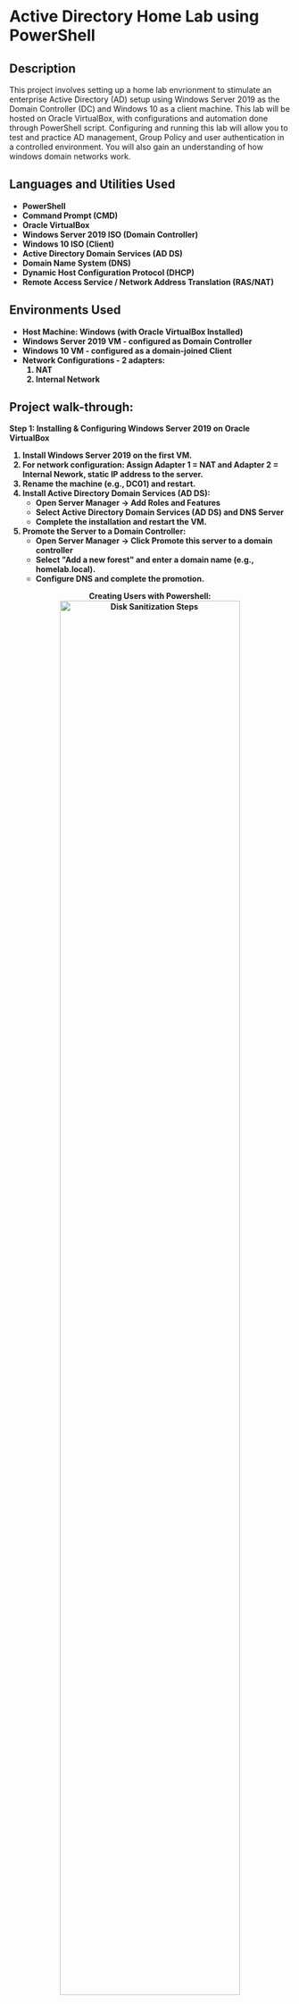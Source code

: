 <h1>Active Directory Home Lab using PowerShell</h1>


<h2>Description</h2>
This project involves setting up a home lab envrionment to stimulate an enterprise Active Directory (AD) setup using Windows Server 2019 as the Domain Controller (DC) and Windows 10 as a client machine. This lab will be hosted on Oracle VirtualBox, with configurations and automation done through PowerShell script. Configuring and running this lab will allow you to test and practice AD management, Group Policy and user authentication in a controlled environment. You will also gain an understanding of how windows domain networks work. 
<br />


<h2>Languages and Utilities Used</h2>

- <b>PowerShell</b>
- <b>Command Prompt (CMD)</b>
- <b>Oracle VirtualBox<b>
- <b>Windows Server 2019 ISO (Domain Controller)<b>
- <b>Windows 10 ISO (Client)<b>
- <b>Active Directory Domain Services (AD DS)<b>
- <b>Domain Name System (DNS)<b>
- <b>Dynamic Host Configuration Protocol (DHCP)<b>
- <b>Remote Access Service / Network Address Translation (RAS/NAT)<b>

<h2>Environments Used </h2>

- <b>Host Machine: Windows (with Oracle VirtualBox Installed)</b>
- <b>Windows Server 2019 VM - configured as Domain Controller<b>
- <b>Windows 10 VM - configured as a domain-joined Client<b>
- <b>Network Configurations - 2 adapters:</b>
  1. NAT
  2. Internal Network<b>


<h2>Project walk-through:</h2>

Step 1: Installing & Configuring Windows Server 2019 on Oracle VirtualBox
1. Install Windows Server 2019 on the first VM.
2. For network configuration: Assign Adapter 1 = NAT and Adapter 2 = Internal Nework, static IP address to the server.
3. Rename the machine (e.g., DC01) and restart.
4. Install Active Directory Domain Services (AD DS):
   - Open Server Manager → Add Roles and Features
   - Select Active Directory Domain Services (AD DS) and DNS Server
   - Complete the installation and restart the VM.
5. Promote the Server to a Domain Controller:
   - Open Server Manager → Click Promote this server to a domain controller
   - Select "Add a new forest" and enter a domain name (e.g., homelab.local).
   - Configure DNS and complete the promotion.


<p align="center">
Creating Users with Powershell: <br/>
<img src="https://i.imgur.com/62TgaWL.png" height="80%" width="80%" alt="Disk Sanitization Steps"/>
<br />
<br />
Select the disk:  <br/>
<img src="https://i.imgur.com/tcTyMUE.png" height="80%" width="80%" alt="Disk Sanitization Steps"/>
<br />
<br />
Enter the number of passes: <br/>
<img src="https://i.imgur.com/nCIbXbg.png" height="80%" width="80%" alt="Disk Sanitization Steps"/>
<br />
<br />
Confirm your selection:  <br/>
<img src="https://i.imgur.com/cdFHBiU.png" height="80%" width="80%" alt="Disk Sanitization Steps"/>
<br />
<br />
Wait for process to complete (may take some time):  <br/>
<img src="https://i.imgur.com/JL945Ga.png" height="80%" width="80%" alt="Disk Sanitization Steps"/>
<br />
<br />
Sanitization complete:  <br/>
<img src="https://i.imgur.com/K71yaM2.png" height="80%" width="80%" alt="Disk Sanitization Steps"/>
<br />
<br />
Observe the wiped disk:  <br/>
<img src="https://i.imgur.com/AeZkvFQ.png" height="80%" width="80%" alt="Disk Sanitization Steps"/>
</p>

<!--
 ```diff
- text in red
+ text in green
! text in orange
# text in gray
@@ text in purple (and bold)@@
```
--!>

